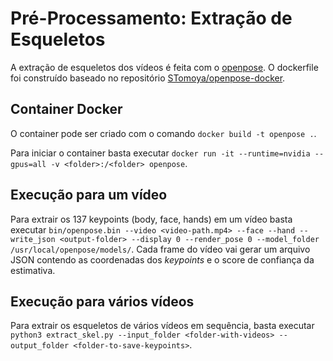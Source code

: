 # Pré-Processamento: Extração de Esqueletos

A extração de esqueletos dos vídeos é feita com o [openpose](https://github.com/CMU-Perceptual-Computing-Lab/openpose). O dockerfile foi construído baseado no repositório [STomoya/openpose-docker](https://github.com/STomoya/openpose-docker).

## Container Docker

O container pode ser criado com o comando `docker build -t openpose .`.

Para iniciar o container basta executar `docker run -it --runtime=nvidia --gpus=all -v <folder>:/<folder> openpose`.

## Execução para um vídeo

Para extrair os 137 keypoints (body, face, hands) em um vídeo basta executar `bin/openpose.bin --video <video-path.mp4> --face --hand --write_json <output-folder> --display 0 --render_pose 0 --model_folder /usr/local/openpose/models/`. Cada frame do vídeo vai gerar um arquivo JSON contendo as coordenadas dos *keypoints* e o score de confiança da estimativa.

## Execução para vários vídeos

Para extrair os esqueletos de vários vídeos em sequência, basta executar `python3 extract_skel.py --input_folder <folder-with-videos> --output_folder <folder-to-save-keypoints>`.